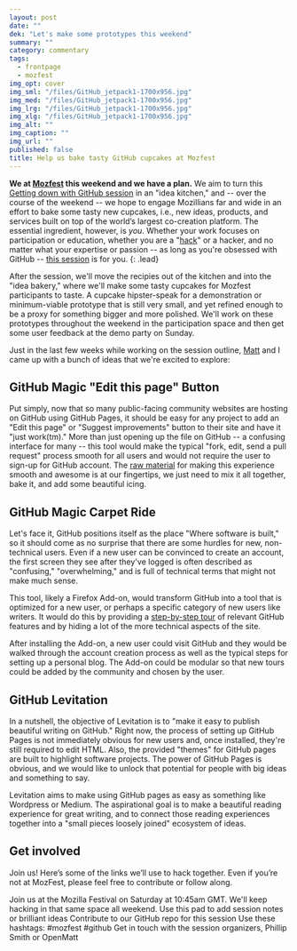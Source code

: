 ```yaml
---
layout: post
date: ""
dek: "Let's make some prototypes this weekend"
summary: ""
category: commentary
tags: 
  - frontpage
  - mozfest
img_opt: cover
img_sml: "/files/GitHub_jetpack1-1700x956.jpg"
img_med: "/files/GitHub_jetpack1-1700x956.jpg"
img_lrg: "/files/GitHub_jetpack1-1700x956.jpg"
img_xlg: "/files/GitHub_jetpack1-1700x956.jpg"
img_alt: ""
img_caption: ""
img_url: ""
published: false
title: Help us bake tasty GitHub cupcakes at Mozfest
---
```


**We at [Mozfest][mozfest] this weekend and we have a plan.** We aim to turn this [Getting down with GitHub session][session] in an "idea kitchen," and -- over the course of the weekend -- we hope to engage Mozillians far and wide in an effort to bake some tasty new cupcakes, i.e., new ideas, products, and services built on top of the world’s largest co-creation platform. The essential ingredient, however, is *you*. Whether your work focuses on participation or education, whether you are a "[hack](https://en.wikipedia.org/wiki/Hack_writer)" or a hacker, and no matter what your expertise or passion -- as long as you're obsessed with GitHub -- [this session][session] is for you.
{: .lead}


After the session, we'll move the recipies out of the kitchen and into the "idea bakery," where we'll make some tasty cupcakes for Mozfest participants to taste. A cupcake hipster-speak for a demonstration or minimum-viable prototype that is still very small, and yet refined enough to be a proxy for something bigger and more polished. We'll work on these prototypes throughout the weekend in the participation space and then get some user feedback at the demo party on Sunday.

Just in the last few weeks while working on the session outline, [Matt](http://twitter.com/openmatt) and I came up with a bunch of ideas that we're excited to explore:

## GitHub Magic "Edit this page" Button

Put simply, now that so many public-facing community websites are hosting on GitHub using GitHub Pages, it should be easy for any project to add an "Edit this page" or "Suggest improvements" button to their site and have it "just work(tm)." More than just opening up the file on GitHub -- a confusing interface for many -- this tool would make the typical "fork, edit, send a pull request" process smooth for all users and would not require the user to sign-up for GitHub account. The [raw material](http://etherpad.io/getting-down-with-github) for making this experience smooth and awesome is at our fingertips, we just need to mix it all together, bake it, and add some beautiful icing. 

## GitHub Magic Carpet Ride

Let's face it, GitHub positions itself as the place "Where software is built," so it should come as no surprise that there are some hurdles for new, non-technical users. Even if a new user can be convinced to create an account, the first screen they see after they've logged is often described as "confusing," "overwhelming," and is full of technical terms that might not make much sense.

This tool, likely a Firefox Add-on, would transform GitHub into a tool that is optimized for a new user, or perhaps a specific category of new users like writers. It would do this by providing a [step-by-step tour](http://zurb.com/playground/jquery-joyride-feature-tour-plugin) of relevant GitHub features and by hiding a lot of the more technical aspects of the site. 

After installing the Add-on, a new user could visit GitHub and they would be walked through the account creation process as well as the typical steps for setting up a personal blog. The Add-on could be modular so that new tours could be added by the community and chosen by the user.

## GitHub Levitation

In a nutshell, the objective of Levitation is to "make it easy to publish beautiful writing on GitHub." Right now, the process of setting up GitHub Pages is not immediately obvious for new users and, once installed, they're still required to edit HTML. Also, the provided "themes" for GitHub pages are built to highlight software projects. The power of GitHub Pages is obvious, and we would like to unlock that potential for people with big ideas and something to say.

Levitation aims to make using GitHub pages as easy as something like Wordpress or Medium. The aspirational goal is to make a beautiful reading experience for great writing, and to connect those reading experiences together into a "small pieces loosely joined" ecosystem of ideas.

## Get involved

Join us! Here’s some of the links we’ll use to hack together. Even if you’re not at MozFest, please feel free to contribute or follow along.

Join us at the Mozilla Festival on Saturday at 10:45am GMT. We'll keep hacking in that same space all weekend.
Use this pad to add session notes or brilliant ideas
Contribute to our GitHub repo for this session
Use these hashtags: #mozfest #github
Get in touch with the session organizers, Phillip Smith or OpenMatt

[session]:https://schedule.mozillafestival.org/#_session-325
[mozfest]:https://2015.mozillafestival.org/